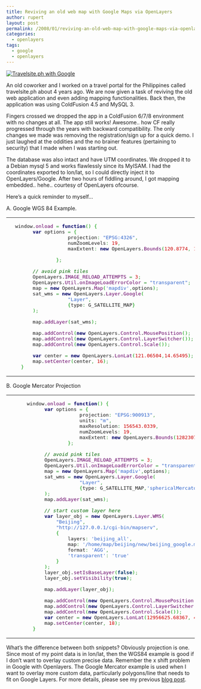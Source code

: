 ```yaml
---
title: Reviving an old web map with Google Maps via OpenLayers
author: rupert
layout: post
permalink: /2008/01/reviving-an-old-web-map-with-google-maps-via-openlayers/
categories:
  - openlayers
tags:
  - google
  - openlayers
---
```

<p><a href="http://www.gisnotes.com/images/2008/01/travelsite.jpg" title="Travelsite.ph with Google"><img src="http://www.gisnotes.com/images/2008/01/travelsite.jpg" alt="Travelsite.ph with Google" /></a></p>
<p>An old coworker and I worked on a travel portal for the Philippines called travelsite.ph about 4 years ago. We are now given a task of reviving the old web application and even adding mapping functionalities.  Back then, the application was using ColdFusion 4.5 and MySQL 3.</p>
<p>Fingers crossed we dropped the app in a ColdFusion 6/7/8 environment with no changes at all. The app still works! Awesome.. how CF really progressed through the years with backward compatibility.  The only changes we made was removing the registration/sign up for a quick demo. I just laughed at the oddities and the no brainer features (pertaining to security) that I made when I was starting out.</p>
<p>The database was also intact and have UTM coordinates. We dropped it to a Debian mysql 5 and works flawlessly since its MyISAM. I had the coordinates exported to lon/lat, so I could directly inject it to OpenLayers/Google.  After two hours of fiddling around, I got mapping embedded.. hehe.. courtesy of OpenLayers ofcourse.</p>
<p>Here&#8217;s a quick reminder to myself&#8230;</p>
<p>A. Google WGS 84 Example.</p>

<div class="wp_syntax"><table><tr><td class="code"><pre class="javascript" style="font-family:monospace;">	window.<span style="color: #660066;">onload</span> <span style="color: #339933;">=</span> <span style="color: #000066; font-weight: bold;">function</span><span style="color: #009900;">&#40;</span><span style="color: #009900;">&#41;</span> <span style="color: #009900;">&#123;</span>
		<span style="color: #000066; font-weight: bold;">var</span> options <span style="color: #339933;">=</span> <span style="color: #009900;">&#123;</span>
					projection<span style="color: #339933;">:</span> <span style="color: #3366CC;">&quot;EPSG:4326&quot;</span><span style="color: #339933;">,</span>
					numZoomLevels<span style="color: #339933;">:</span> <span style="color: #CC0000;">19</span><span style="color: #339933;">,</span>
					maxExtent<span style="color: #339933;">:</span> <span style="color: #000066; font-weight: bold;">new</span> OpenLayers.<span style="color: #660066;">Bounds</span><span style="color: #009900;">&#40;</span><span style="color: #CC0000;">120.8774</span><span style="color: #339933;">,</span> <span style="color: #CC0000;">14.3684</span><span style="color: #339933;">,</span> <span style="color: #CC0000;">121.1628</span><span style="color: #339933;">,</span> <span style="color: #CC0000;">14.7931</span><span style="color: #009900;">&#41;</span>
&nbsp;
				<span style="color: #009900;">&#125;</span><span style="color: #339933;">;</span>
&nbsp;
		<span style="color: #006600; font-style: italic;">// avoid pink tiles</span>
		OpenLayers.<span style="color: #660066;">IMAGE_RELOAD_ATTEMPTS</span> <span style="color: #339933;">=</span> <span style="color: #CC0000;">3</span><span style="color: #339933;">;</span>
		OpenLayers.<span style="color: #660066;">Util</span>.<span style="color: #660066;">onImageLoadErrorColor</span> <span style="color: #339933;">=</span> <span style="color: #3366CC;">&quot;transparent&quot;</span><span style="color: #339933;">;</span>
		map <span style="color: #339933;">=</span> <span style="color: #000066; font-weight: bold;">new</span> OpenLayers.<span style="color: #660066;">Map</span><span style="color: #009900;">&#40;</span><span style="color: #3366CC;">'mapdiv'</span><span style="color: #339933;">,</span>options<span style="color: #009900;">&#41;</span><span style="color: #339933;">;</span>
		sat_wms <span style="color: #339933;">=</span> <span style="color: #000066; font-weight: bold;">new</span> OpenLayers.<span style="color: #660066;">Layer</span>.<span style="color: #660066;">Google</span><span style="color: #009900;">&#40;</span>
					<span style="color: #3366CC;">&quot;Layer&quot;</span><span style="color: #339933;">,</span>
					<span style="color: #009900;">&#123;</span>type<span style="color: #339933;">:</span> G_SATELLITE_MAP<span style="color: #009900;">&#125;</span>
		<span style="color: #009900;">&#41;</span><span style="color: #339933;">;</span>
&nbsp;
		map.<span style="color: #660066;">addLayer</span><span style="color: #009900;">&#40;</span>sat_wms<span style="color: #009900;">&#41;</span><span style="color: #339933;">;</span>
&nbsp;
		map.<span style="color: #660066;">addControl</span><span style="color: #009900;">&#40;</span><span style="color: #000066; font-weight: bold;">new</span> OpenLayers.<span style="color: #660066;">Control</span>.<span style="color: #660066;">MousePosition</span><span style="color: #009900;">&#40;</span><span style="color: #009900;">&#41;</span><span style="color: #339933;">;</span>
		map.<span style="color: #660066;">addControl</span><span style="color: #009900;">&#40;</span><span style="color: #000066; font-weight: bold;">new</span> OpenLayers.<span style="color: #660066;">Control</span>.<span style="color: #660066;">LayerSwitcher</span><span style="color: #009900;">&#40;</span><span style="color: #009900;">&#41;</span><span style="color: #009900;">&#41;</span><span style="color: #339933;">;</span>
		map.<span style="color: #660066;">addControl</span><span style="color: #009900;">&#40;</span><span style="color: #000066; font-weight: bold;">new</span> OpenLayers.<span style="color: #660066;">Control</span>.<span style="color: #660066;">Scale</span><span style="color: #009900;">&#40;</span><span style="color: #009900;">&#41;</span><span style="color: #009900;">&#41;</span><span style="color: #339933;">;</span>
&nbsp;
		<span style="color: #000066; font-weight: bold;">var</span> center <span style="color: #339933;">=</span> <span style="color: #000066; font-weight: bold;">new</span> OpenLayers.<span style="color: #660066;">LonLat</span><span style="color: #009900;">&#40;</span><span style="color: #CC0000;">121.06504</span><span style="color: #339933;">,</span><span style="color: #CC0000;">14.65495</span><span style="color: #009900;">&#41;</span><span style="color: #339933;">;</span>
		map.<span style="color: #660066;">setCenter</span><span style="color: #009900;">&#40;</span>center<span style="color: #339933;">,</span> <span style="color: #CC0000;">16</span><span style="color: #009900;">&#41;</span><span style="color: #339933;">;</span>
	<span style="color: #009900;">&#125;</span></pre></td></tr></table></div>

<p>B. Google Mercator Projection</p>

<div class="wp_syntax"><table><tr><td class="code"><pre class="javascript" style="font-family:monospace;">		window.<span style="color: #660066;">onload</span> <span style="color: #339933;">=</span> <span style="color: #000066; font-weight: bold;">function</span><span style="color: #009900;">&#40;</span><span style="color: #009900;">&#41;</span> <span style="color: #009900;">&#123;</span>
			<span style="color: #000066; font-weight: bold;">var</span> options <span style="color: #339933;">=</span> <span style="color: #009900;">&#123;</span>
						projection<span style="color: #339933;">:</span> <span style="color: #3366CC;">&quot;EPSG:900913&quot;</span><span style="color: #339933;">,</span>
						units<span style="color: #339933;">:</span> <span style="color: #3366CC;">&quot;m&quot;</span><span style="color: #339933;">,</span>
						maxResolution<span style="color: #339933;">:</span> <span style="color: #CC0000;">156543.0339</span><span style="color: #339933;">,</span>
						numZoomLevels<span style="color: #339933;">:</span> <span style="color: #CC0000;">19</span><span style="color: #339933;">,</span>
						maxExtent<span style="color: #339933;">:</span> <span style="color: #000066; font-weight: bold;">new</span> OpenLayers.<span style="color: #660066;">Bounds</span><span style="color: #009900;">&#40;</span><span style="color: #CC0000;">12823075.86334</span><span style="color: #339933;">,</span> <span style="color: #CC0000;">4800551.12375</span><span style="color: #339933;">,</span> <span style="color: #CC0000;">13101918.14248</span><span style="color: #339933;">,</span> <span style="color: #CC0000;">5021301.26141</span><span style="color: #009900;">&#41;</span>
					<span style="color: #009900;">&#125;</span><span style="color: #339933;">;</span>
&nbsp;
			<span style="color: #006600; font-style: italic;">// avoid pink tiles</span>
			OpenLayers.<span style="color: #660066;">IMAGE_RELOAD_ATTEMPTS</span> <span style="color: #339933;">=</span> <span style="color: #CC0000;">3</span><span style="color: #339933;">;</span>
			OpenLayers.<span style="color: #660066;">Util</span>.<span style="color: #660066;">onImageLoadErrorColor</span> <span style="color: #339933;">=</span> <span style="color: #3366CC;">&quot;transparent&quot;</span><span style="color: #339933;">;</span>
			map <span style="color: #339933;">=</span> <span style="color: #000066; font-weight: bold;">new</span> OpenLayers.<span style="color: #660066;">Map</span><span style="color: #009900;">&#40;</span><span style="color: #3366CC;">'mapdiv'</span><span style="color: #339933;">,</span>options<span style="color: #009900;">&#41;</span><span style="color: #339933;">;</span>
			sat_wms <span style="color: #339933;">=</span> <span style="color: #000066; font-weight: bold;">new</span> OpenLayers.<span style="color: #660066;">Layer</span>.<span style="color: #660066;">Google</span><span style="color: #009900;">&#40;</span>
						<span style="color: #3366CC;">&quot;Layer&quot;</span><span style="color: #339933;">,</span>
						<span style="color: #009900;">&#123;</span>type<span style="color: #339933;">:</span> G_SATELLITE_MAP<span style="color: #339933;">,</span><span style="color: #3366CC;">'sphericalMercator'</span><span style="color: #339933;">:</span> <span style="color: #003366; font-weight: bold;">true</span><span style="color: #009900;">&#125;</span>
			<span style="color: #009900;">&#41;</span><span style="color: #339933;">;</span>
			map.<span style="color: #660066;">addLayer</span><span style="color: #009900;">&#40;</span>sat_wms<span style="color: #009900;">&#41;</span><span style="color: #339933;">;</span>
&nbsp;
			<span style="color: #006600; font-style: italic;">// start custom layer here</span>
			<span style="color: #000066; font-weight: bold;">var</span> layer_obj <span style="color: #339933;">=</span> <span style="color: #000066; font-weight: bold;">new</span> OpenLayers.<span style="color: #660066;">Layer</span>.<span style="color: #660066;">WMS</span><span style="color: #009900;">&#40;</span>
				<span style="color: #3366CC;">&quot;Beijing&quot;</span><span style="color: #339933;">,</span>
				<span style="color: #3366CC;">&quot;http://127.0.0.1/cgi-bin/mapserv&quot;</span><span style="color: #339933;">,</span>
				<span style="color: #009900;">&#123;</span>
					layers<span style="color: #339933;">:</span> <span style="color: #3366CC;">'beijing_all'</span><span style="color: #339933;">,</span>
					map<span style="color: #339933;">:</span> <span style="color: #3366CC;">'/home/map/beijing/new/beijing_google.map'</span><span style="color: #339933;">,</span>
					format<span style="color: #339933;">:</span> <span style="color: #3366CC;">'AGG'</span><span style="color: #339933;">,</span>
					<span style="color: #3366CC;">'transparent'</span><span style="color: #339933;">:</span> <span style="color: #3366CC;">'true'</span>
				<span style="color: #009900;">&#125;</span>
			<span style="color: #009900;">&#41;</span><span style="color: #339933;">;</span>
			layer_obj.<span style="color: #660066;">setIsBaseLayer</span><span style="color: #009900;">&#40;</span><span style="color: #003366; font-weight: bold;">false</span><span style="color: #009900;">&#41;</span><span style="color: #339933;">;</span>
			layer_obj.<span style="color: #660066;">setVisibility</span><span style="color: #009900;">&#40;</span><span style="color: #003366; font-weight: bold;">true</span><span style="color: #009900;">&#41;</span><span style="color: #339933;">;</span>	
&nbsp;
			map.<span style="color: #660066;">addLayer</span><span style="color: #009900;">&#40;</span>layer_obj<span style="color: #009900;">&#41;</span><span style="color: #339933;">;</span>
&nbsp;
			map.<span style="color: #660066;">addControl</span><span style="color: #009900;">&#40;</span><span style="color: #000066; font-weight: bold;">new</span> OpenLayers.<span style="color: #660066;">Control</span>.<span style="color: #660066;">MousePosition</span><span style="color: #009900;">&#40;</span><span style="color: #009900;">&#41;</span><span style="color: #009900;">&#41;</span><span style="color: #339933;">;</span>
			map.<span style="color: #660066;">addControl</span><span style="color: #009900;">&#40;</span><span style="color: #000066; font-weight: bold;">new</span> OpenLayers.<span style="color: #660066;">Control</span>.<span style="color: #660066;">LayerSwitcher</span><span style="color: #009900;">&#40;</span><span style="color: #009900;">&#41;</span><span style="color: #009900;">&#41;</span><span style="color: #339933;">;</span>
			map.<span style="color: #660066;">addControl</span><span style="color: #009900;">&#40;</span><span style="color: #000066; font-weight: bold;">new</span> OpenLayers.<span style="color: #660066;">Control</span>.<span style="color: #660066;">Scale</span><span style="color: #009900;">&#40;</span><span style="color: #009900;">&#41;</span><span style="color: #009900;">&#41;</span><span style="color: #339933;">;</span>
			<span style="color: #000066; font-weight: bold;">var</span> center <span style="color: #339933;">=</span> <span style="color: #000066; font-weight: bold;">new</span> OpenLayers.<span style="color: #660066;">LonLat</span><span style="color: #009900;">&#40;</span><span style="color: #CC0000;">12956625.68367</span><span style="color: #339933;">,</span> <span style="color: #CC0000;">4852316.90682</span><span style="color: #009900;">&#41;</span><span style="color: #339933;">;</span>
			map.<span style="color: #660066;">setCenter</span><span style="color: #009900;">&#40;</span>center<span style="color: #339933;">,</span> <span style="color: #CC0000;">18</span><span style="color: #009900;">&#41;</span><span style="color: #339933;">;</span>
		<span style="color: #009900;">&#125;</span></pre></td></tr></table></div>

<p>What&#8217;s the difference between both snippets? Obviously projection is one. Since most of my point data is in lon/lat, then the WGS84 example is good if I don&#8217;t want to overlay custom precise data.  Remember the x shift problem in Google with Openlayers. The Google Mercator example is used when I want to overlay more custom data, particularly polygons/line that needs to fit on Google Layers. For more details, please see my previous <a href="/wordpress/?p=129">blog post</a>.</p>
